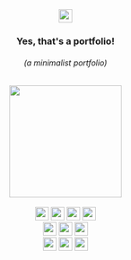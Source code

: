 <div> 

  <div align="center"> 
    <a href="https://www.linkedin.com/in/brnsalg/" target="_blank"><img height="24rem" src="https://img.shields.io/badge/LinkedIn-0077B5?style=for-the-badge&logo=linkedin&logoColor=white" /></a>
      <h3><strong>Yes, that's a portfolio!</strong></h3>
      <h6><i>(a minimalist portfolio)</i></h6>
  </div>
  
  
  <div align="center"> 
      <img height="200rem" src="https://i.pinimg.com/originals/18/80/ad/1880ad6f253bca33941695c3c25b54c7.gif"/>
  </div>
  
  <br>
  
  <div align="center">
    <img height="24rem" src="https://img.shields.io/badge/html5-%23E34F26.svg?style=for-the-badge&logo=html5&logoColor=white" />
    <img height="24rem" src="https://img.shields.io/badge/css3-%231572B6.svg?style=for-the-badge&logo=css3&logoColor=white" />
    <!--- <img height="24rem" src="https://img.shields.io/badge/javascript-%23323330.svg?style=for-the-badge&logo=javascript&logoColor=%23F7DF1E" /> --->
    <img height="24rem" src="https://img.shields.io/badge/JavaScript-F7DF1E?style=for-the-badge&logo=javascript&logoColor=black" />
    <img height="24rem" src="https://img.shields.io/badge/TypeScript-007ACC?style=for-the-badge&logo=typescript&logoColor=white" />
    <!--- <img height="24rem" src="https://img.shields.io/badge/PHP-777BB4?style=for-the-badge&logo=php&logoColor=white" /> --->
    <!--- <img height="24rem" src="https://img.shields.io/badge/C%23-239120?style=for-the-badge&logo=c-sharp&logoColor=white" /> --->
      <br>
    <!--- <img height="24rem" src="https://img.shields.io/badge/Unity-100000?style=for-the-badge&logo=unity&logoColor=white" /> --->
    <img height="24rem" src="https://img.shields.io/badge/Angular-DD0031?style=for-the-badge&logo=angular&logoColor=white" />
    <img height="24rem" src="https://img.shields.io/badge/Node.js-339933?style=for-the-badge&logo=nodedotjs&logoColor=white" />
    <img height="24rem" src="https://img.shields.io/badge/bootstrap-%23563D7C.svg?style=for-the-badge&logo=bootstrap&logoColor=white" />
    <!--- <img height="24rem" src="https://img.shields.io/badge/Ionic-3880FF?style=for-the-badge&logo=ionic&logoColor=white" /> --->
    <!--- <img height="24rem" src="https://img.shields.io/badge/Android_Studio-3DDC84?style=for-the-badge&logo=android-studio&logoColor=white" /> --->
    <!--- <img height="24rem" src="https://img.shields.io/badge/Laravel-FF2D20?style=for-the-badge&logo=laravel&logoColor=white" /> --->
      <br>
    <!--- <img height="24rem" src="https://img.shields.io/badge/-GraphQL-E10098?style=for-the-badge&logo=graphql&logoColor=white" /> --->
    <!---  <img height="24rem" src="https://img.shields.io/badge/firebase-ffca28?style=for-the-badge&logo=firebase&logoColor=black" /> --->
    <img height="24rem" src="https://img.shields.io/badge/MongoDB-4EA94B?style=for-the-badge&logo=mongodb&logoColor=white" />
    <img height="24rem" src="https://img.shields.io/badge/MySQL-005C84?style=for-the-badge&logo=mysql&logoColor=white" />
    <img height="24rem" src="https://img.shields.io/badge/Ubuntu-E95420?style=for-the-badge&logo=ubuntu&logoColor=white" />
  </div>
  
</div>
